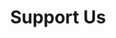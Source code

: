 ---
title: Support Us
image: image.png
sitemap:
    ignore: true

pageconfig:
    parent: /tech/drafts

pagefrontmatter:
    visible: true
    status: draft
    template: tech

form:
    name: addpage-tech
    fields:
        -
            name: title
            label: Title
            type: text
            validate:
                required: true
        -
            name: image
            label: 'Image to upload'
            type: file
            multiple: false
            accept:
                - 'image/*'
            destination: '@self'
        -
            name: taxonomy.part
            label: 'Part IDs (comma separated)'
            type: text
        -
            name: email
            type: honeypot
    buttons:
        -
            type: submit
            value: Submit
    process:
        -
            addpage: null
        -
            redirect: '@self'
---
